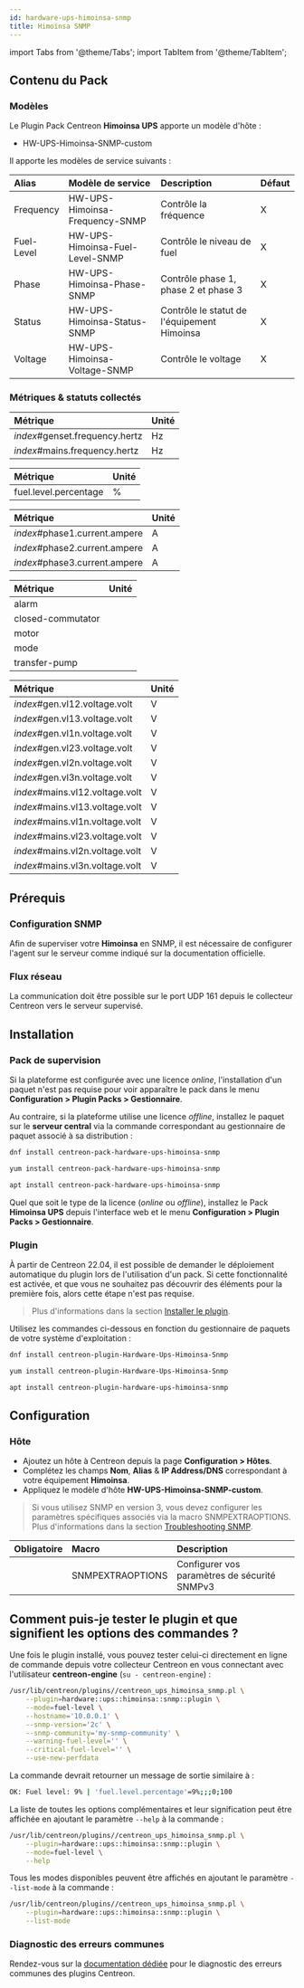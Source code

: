 ```yaml
---
id: hardware-ups-himoinsa-snmp
title: Himoinsa SNMP
---
```


import Tabs from '@theme/Tabs';
import TabItem from '@theme/TabItem';

## Contenu du Pack

### Modèles

Le Plugin Pack Centreon **Himoinsa UPS** apporte un modèle d'hôte :

* HW-UPS-Himoinsa-SNMP-custom

Il apporte les modèles de service suivants :

| Alias      | Modèle de service               | Description                                 | Défaut |
| :--------- | :------------------------------ | :------------------------------------------ | :----- |
| Frequency  | HW-UPS-Himoinsa-Frequency-SNMP  | Contrôle la fréquence                       | X      |
| Fuel-Level | HW-UPS-Himoinsa-Fuel-Level-SNMP | Contrôle le niveau de fuel                  | X      |
| Phase      | HW-UPS-Himoinsa-Phase-SNMP      | Contrôle phase 1, phase 2 et phase 3        | X      |
| Status     | HW-UPS-Himoinsa-Status-SNMP     | Contrôle le statut de l'équipement Himoinsa | X      |
| Voltage    | HW-UPS-Himoinsa-Voltage-SNMP    | Contrôle le voltage                         | X      |

### Métriques & statuts collectés

<Tabs groupId="sync">
<TabItem value="Frequency" label="Frequency">

| Métrique                       | Unité |
| :----------------------------- | :---- |
| *index*#genset.frequency.hertz | Hz    |
| *index*#mains.frequency.hertz  | Hz    |

</TabItem>
<TabItem value="Fuel-Level" label="Fuel-Level">

| Métrique              | Unité |
| :-------------------- | :---- |
| fuel.level.percentage | %     |

</TabItem>
<TabItem value="Phase" label="Phase">

| Métrique                      | Unité |
| :---------------------------- | :---- |
| *index*#phase1.current.ampere | A     |
| *index*#phase2.current.ampere | A     |
| *index*#phase3.current.ampere | A     |

</TabItem>
<TabItem value="Status" label="Status">

| Métrique              | Unité |
| :-------------------- | :---- |
| alarm                 |       |
| closed-commutator     |       |
| motor                 |       |
| mode                  |       |
| transfer-pump         |       |

</TabItem>
<TabItem value="Voltage" label="Voltage">

| Métrique                        | Unité |
| :------------------------------ | :---- |
| *index*#gen.vl12.voltage.volt   | V     |
| *index*#gen.vl13.voltage.volt   | V     |
| *index*#gen.vl1n.voltage.volt   | V     |
| *index*#gen.vl23.voltage.volt   | V     |
| *index*#gen.vl2n.voltage.volt   | V     |
| *index*#gen.vl3n.voltage.volt   | V     |
| *index*#mains.vl12.voltage.volt | V     |
| *index*#mains.vl13.voltage.volt | V     |
| *index*#mains.vl1n.voltage.volt | V     |
| *index*#mains.vl23.voltage.volt | V     |
| *index*#mains.vl2n.voltage.volt | V     |
| *index*#mains.vl3n.voltage.volt | V     |

</TabItem>
</Tabs>

## Prérequis

### Configuration SNMP

Afin de superviser votre **Himoinsa** en SNMP,  il est nécessaire de configurer l'agent sur le serveur comme indiqué sur la documentation officielle.

### Flux réseau

La communication doit être possible sur le port UDP 161 depuis le collecteur
Centreon vers le serveur supervisé.

## Installation

### Pack de supervision

Si la plateforme est configurée avec une licence *online*, l'installation d'un paquet
n'est pas requise pour voir apparaître le pack dans le menu **Configuration > Plugin Packs > Gestionnaire**.

Au contraire, si la plateforme utilise une licence *offline*, installez le paquet
sur le **serveur central** via la commande correspondant au gestionnaire de paquet
associé à sa distribution :

<Tabs groupId="sync">
<TabItem value="Alma / RHEL / Oracle Linux 8" label="Alma / RHEL / Oracle Linux 8">

```bash
dnf install centreon-pack-hardware-ups-himoinsa-snmp
```

</TabItem>
<TabItem value="CentOS 7" label="CentOS 7">

```bash
yum install centreon-pack-hardware-ups-himoinsa-snmp
```

</TabItem>
<TabItem value="Debian 11" label="Debian 11">

```bash
apt install centreon-pack-hardware-ups-himoinsa-snmp
```

</TabItem>
</Tabs>

Quel que soit le type de la licence (*online* ou *offline*), installez le Pack **Himoinsa UPS**
depuis l'interface web et le menu **Configuration > Plugin Packs > Gestionnaire**.

### Plugin

À partir de Centreon 22.04, il est possible de demander le déploiement automatique
du plugin lors de l'utilisation d'un pack. Si cette fonctionnalité est activée, et
que vous ne souhaitez pas découvrir des éléments pour la première fois, alors cette
étape n'est pas requise.

> Plus d'informations dans la section [Installer le plugin](/docs/monitoring/pluginpacks/#installer-le-plugin).

Utilisez les commandes ci-dessous en fonction du gestionnaire de paquets de votre système d'exploitation :

<Tabs groupId="sync">
<TabItem value="Alma / RHEL / Oracle Linux 8" label="Alma / RHEL / Oracle Linux 8">

```bash
dnf install centreon-plugin-Hardware-Ups-Himoinsa-Snmp
```

</TabItem>
<TabItem value="CentOS 7" label="CentOS 7">

```bash
yum install centreon-plugin-Hardware-Ups-Himoinsa-Snmp
```

</TabItem>
<TabItem value="Debian 11" label="Debian 11">

```bash
apt install centreon-plugin-hardware-ups-himoinsa-snmp
```

</TabItem>
</Tabs>

## Configuration

### Hôte

* Ajoutez un hôte à Centreon depuis la page **Configuration > Hôtes**.
* Complétez les champs **Nom**, **Alias** & **IP Address/DNS** correspondant à votre équipement **Himoinsa**.
* Appliquez le modèle d'hôte **HW-UPS-Himoinsa-SNMP-custom**.

> Si vous utilisez SNMP en version 3, vous devez configurer les paramètres spécifiques associés via la macro SNMPEXTRAOPTIONS.
> Plus d'informations dans la section [Troubleshooting SNMP](../getting-started/how-to-guides/troubleshooting-plugins.md#snmpv3-options-mapping).

| Obligatoire | Macro            | Description                                  |
| :---------- | :--------------- | :------------------------------------------- |
|             | SNMPEXTRAOPTIONS | Configurer vos paramètres de sécurité SNMPv3 |

## Comment puis-je tester le plugin et que signifient les options des commandes ?

Une fois le plugin installé, vous pouvez tester celui-ci directement en ligne
de commande depuis votre collecteur Centreon en vous connectant avec
l'utilisateur **centreon-engine** (`su - centreon-engine`) :

```bash
/usr/lib/centreon/plugins//centreon_ups_himoinsa_snmp.pl \
    --plugin=hardware::ups::himoinsa::snmp::plugin \
    --mode=fuel-level \
    --hostname='10.0.0.1' \
    --snmp-version='2c' \
    --snmp-community='my-snmp-community' \
    --warning-fuel-level='' \
    --critical-fuel-level='' \
    --use-new-perfdata
```

La commande devrait retourner un message de sortie similaire à :

```bash
OK: Fuel level: 9% | 'fuel.level.percentage'=9%;;;0;100 
```

La liste de toutes les options complémentaires et leur signification peut être
affichée en ajoutant le paramètre `--help` à la commande :

```bash
/usr/lib/centreon/plugins//centreon_ups_himoinsa_snmp.pl \
    --plugin=hardware::ups::himoinsa::snmp::plugin \
    --mode=fuel-level \
    --help
```

Tous les modes disponibles peuvent être affichés en ajoutant le paramètre
`--list-mode` à la commande :

```bash
/usr/lib/centreon/plugins//centreon_ups_himoinsa_snmp.pl \
    --plugin=hardware::ups::himoinsa::snmp::plugin \
    --list-mode
```

### Diagnostic des erreurs communes

Rendez-vous sur la [documentation dédiée](../getting-started/how-to-guides/troubleshooting-plugins.md)
pour le diagnostic des erreurs communes des plugins Centreon.
